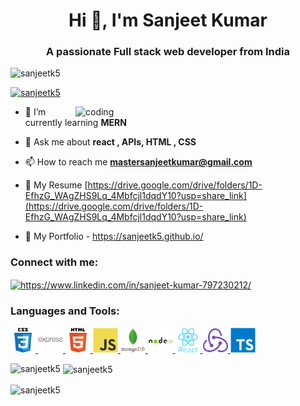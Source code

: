 <h1 align="center">Hi 👋, I'm Sanjeet Kumar</h1>
<h3 align="center">A passionate Full stack web developer from India</h3>


<p align="left"> <img src="https://komarev.com/ghpvc/?username=sanjeetk5&label=Profile%20views&color=0e75b6&style=flat" alt="sanjeetk5" /> </p>

<p align="left"> <a href="https://github.com/ryo-ma/github-profile-trophy"><img src="https://github-profile-trophy.vercel.app/?username=sanjeetk5" alt="sanjeetk5" /></a> </p>
<img align="right" alt="coding" width="400" src="https://thumbs.gfycat.com/ContentHeftyGuillemot-size_restricted.gif">

- 🌱 I’m currently learning **MERN**

- 💬 Ask me about **react , APIs, HTML , CSS**

- 📫 How to reach me **mastersanjeetkumar@gmail.com**

- 📄 My Resume [https://drive.google.com/drive/folders/1D-EfhzG_WAgZHS9Lq_4Mbfcjl1dqdY10?usp=share_link](https://drive.google.com/drive/folders/1D-EfhzG_WAgZHS9Lq_4Mbfcjl1dqdY10?usp=share_link)

- 📄 My Portfolio - https://sanjeetk5.github.io/

<h3 align="left">Connect with me:</h3>
<p align="left">
<a href="https://www.linkedin.com/in/sanjeet-kumar-797230212/" target="blank"><img align="center" src="https://raw.githubusercontent.com/rahuldkjain/github-profile-readme-generator/master/src/images/icons/Social/linked-in-alt.svg" alt="https://www.linkedin.com/in/sanjeet-kumar-797230212/" height="30" width="40" /></a>
</p>

<h3 align="left">Languages and Tools:</h3>
<p align="left"> <a href="https://www.w3schools.com/css/" target="_blank" rel="noreferrer"> <img src="https://raw.githubusercontent.com/devicons/devicon/master/icons/css3/css3-original-wordmark.svg" alt="css3" width="40" height="40"/> </a> <a href="https://expressjs.com" target="_blank" rel="noreferrer"> <img src="https://raw.githubusercontent.com/devicons/devicon/master/icons/express/express-original-wordmark.svg" alt="express" width="40" height="40"/> </a> <a href="https://www.w3.org/html/" target="_blank" rel="noreferrer"> <img src="https://raw.githubusercontent.com/devicons/devicon/master/icons/html5/html5-original-wordmark.svg" alt="html5" width="40" height="40"/> </a> <a href="https://developer.mozilla.org/en-US/docs/Web/JavaScript" target="_blank" rel="noreferrer"> <img src="https://raw.githubusercontent.com/devicons/devicon/master/icons/javascript/javascript-original.svg" alt="javascript" width="40" height="40"/> </a> <a href="https://www.mongodb.com/" target="_blank" rel="noreferrer"> <img src="https://raw.githubusercontent.com/devicons/devicon/master/icons/mongodb/mongodb-original-wordmark.svg" alt="mongodb" width="40" height="40"/> </a> <a href="https://nodejs.org" target="_blank" rel="noreferrer"> <img src="https://raw.githubusercontent.com/devicons/devicon/master/icons/nodejs/nodejs-original-wordmark.svg" alt="nodejs" width="40" height="40"/> </a> <a href="https://reactjs.org/" target="_blank" rel="noreferrer"> <img src="https://raw.githubusercontent.com/devicons/devicon/master/icons/react/react-original-wordmark.svg" alt="react" width="40" height="40"/> </a> <a href="https://redux.js.org" target="_blank" rel="noreferrer"> <img src="https://raw.githubusercontent.com/devicons/devicon/master/icons/redux/redux-original.svg" alt="redux" width="40" height="40"/> </a> <a href="https://www.typescriptlang.org/" target="_blank" rel="noreferrer"> <img src="https://raw.githubusercontent.com/devicons/devicon/master/icons/typescript/typescript-original.svg" alt="typescript" width="40" height="40"/> </a> </p>

<p><img align="left" src="https://github-readme-stats.vercel.app/api/top-langs?username=sanjeetk5&show_icons=true&locale=en&layout=compact" alt="sanjeetk5" /></p>

<p>&nbsp;<img align="center" src="https://github-readme-stats.vercel.app/api?username=sanjeetk5&show_icons=true&locale=en" alt="sanjeetk5" /></p>

<p><img align="center" src="https://github-readme-streak-stats.herokuapp.com/?user=sanjeetk5&" alt="sanjeetk5" /></p>
